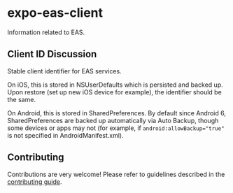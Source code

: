 # expo-eas-client

Information related to EAS.

## Client ID Discussion

Stable client identifier for EAS services.

On iOS, this is stored in NSUserDefaults which is persisted and backed up. Upon restore (set up new iOS device for example), the identifier should be the same.

On Android, this is stored in SharedPreferences. By default since Android 6, SharedPreferences are backed up automatically via Auto Backup, though some devices or apps may not (for example, if `android:allowBackup="true"` is not specified in AndroidManifest.xml).

## Contributing

Contributions are very welcome! Please refer to guidelines described in the [contributing guide](https://github.com/expo/expo#contributing).

